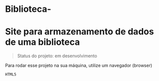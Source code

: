 # Biblioteca-
<h1>Site para armazenamento de dados de uma biblioteca</h1>

> Status do projeto: em desenvolvimento

Para rodar esse projeto na sua máquina, utilize um navegador (browser)
```
HTML5
```
